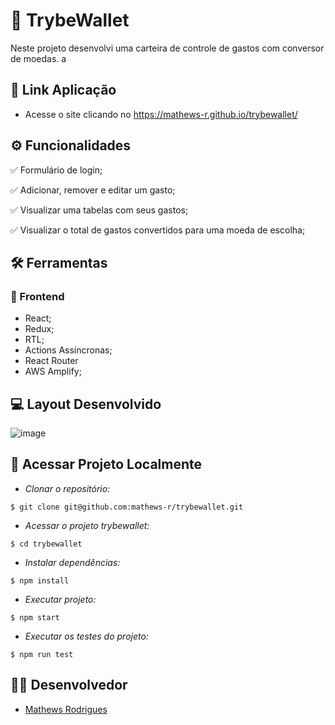 # :scroll: TrybeWallet

Neste projeto desenvolvi uma carteira de controle de gastos com conversor de moedas.
a
## :link: Link Aplicação 
- Acesse o site clicando no https://mathews-r.github.io/trybewallet/
 
## ⚙️ Funcionalidades
✅ Formulário de login;

✅ Adicionar, remover e editar um gasto;

✅ Visualizar uma tabelas com seus gastos;

✅ Visualizar o total de gastos convertidos para uma moeda de escolha;

## :hammer_and_wrench: Ferramentas 
### 🍮 Frontend
- React;
- Redux;
- RTL;
- Actions Assíncronas;
- React Router
- AWS Amplify;

## :computer: Layout Desenvolvido

![image](https://user-images.githubusercontent.com/83560101/198677379-911a87b6-bde1-4ca5-8b8f-797402d525a1.png)


## 📁 Acessar Projeto Localmente

- *Clonar o repositório:*

```
$ git clone git@github.com:mathews-r/trybewallet.git
```

- *Acessar o projeto trybewallet:*

```
$ cd trybewallet
```

- *Instalar dependências:*

```
$ npm install
```

- *Executar projeto:*

```
$ npm start
```
- *Executar os testes do projeto:*

```
$ npm run test
```
## 👨‍💻 Desenvolvedor

- [Mathews Rodrigues](https://www.linkedin.com/in/mathewsrodrigues/)
